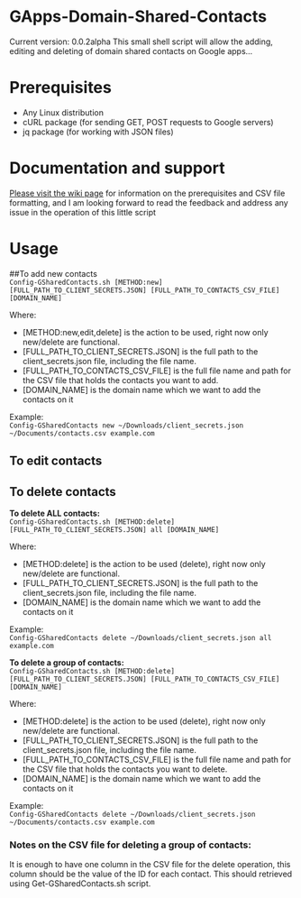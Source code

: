 # GApps-Domain-Shared-Contacts
Current version: 0.0.2alpha
This small shell script will allow the adding, editing and deleting of domain shared contacts on Google apps...

# Prerequisites
* Any Linux distribution
* cURL package (for sending GET, POST requests to Google servers)
* jq package (for working with JSON files)

# Documentation and support
[Please visit the wiki page](https://github.com/salehram/Add-GSharedContacts/wiki) for information on the prerequisites and CSV file formatting, and I am looking forward to read the feedback and address any issue in the operation of this little script

# Usage
##To add new contacts  
``Config-GSharedContacts.sh [METHOD:new] [FULL_PATH_TO_CLIENT_SECRETS.JSON] [FULL_PATH_TO_CONTACTS_CSV_FILE] [DOMAIN_NAME]``  

Where:
* [METHOD:new,edit,delete] is the action to be used, right now only new/delete are functional.
* [FULL_PATH_TO_CLIENT_SECRETS.JSON] is the full path to the client_secrets.json file, including the file name.
* [FULL_PATH_TO_CONTACTS_CSV_FILE] is the full file name and path for the CSV file that holds the contacts you want to add.
* [DOMAIN_NAME] is the domain name which we want to add the contacts on it  

Example:  
``Config-GSharedContacts new ~/Downloads/client_secrets.json ~/Documents/contacts.csv example.com``  

## To edit contacts  

## To delete contacts
**To delete ALL contacts:**  
``Config-GSharedContacts.sh [METHOD:delete] [FULL_PATH_TO_CLIENT_SECRETS.JSON] all [DOMAIN_NAME]``  

Where:
* [METHOD:delete] is the action to be used (delete), right now only new/delete are functional.
* [FULL_PATH_TO_CLIENT_SECRETS.JSON] is the full path to the client_secrets.json file, including the file name.
* [DOMAIN_NAME] is the domain name which we want to add the contacts on it  

Example:  
``Config-GSharedContacts delete ~/Downloads/client_secrets.json all example.com``  

**To delete a group of contacts:**  
``Config-GSharedContacts.sh [METHOD:delete] [FULL_PATH_TO_CLIENT_SECRETS.JSON] [FULL_PATH_TO_CONTACTS_CSV_FILE] [DOMAIN_NAME]``  

Where:
* [METHOD:delete] is the action to be used (delete), right now only new/delete are functional.
* [FULL_PATH_TO_CLIENT_SECRETS.JSON] is the full path to the client_secrets.json file, including the file name.
* [FULL_PATH_TO_CONTACTS_CSV_FILE] is the full file name and path for the CSV file that holds the contacts you want to delete.
* [DOMAIN_NAME] is the domain name which we want to add the contacts on it  

Example:  
``Config-GSharedContacts delete ~/Downloads/client_secrets.json ~/Documents/contacts.csv example.com``  

### Notes on the CSV file for deleting a group of contacts:  
It is enough to have one column in the CSV file for the delete operation, this column should be the value of the ID for each contact. This should retrieved using Get-GSharedContacts.sh script.
